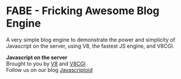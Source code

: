 FABE - Fricking Awesome Blog Engine
===================================

A very simple blog engine to demonstrate the power and simplicity of Javascript on the server, using V8, the fastest JS engine, and V8CGI.


**Javascript on the server**  
Brought to you by [V8](http://code.google.com/p/v8/) and  [V8CGI](http://code.google.com/p/v8cgi/)  
Follow us on our blog [Javascriptoid](http://javascriptoid.appspot.com)